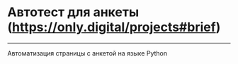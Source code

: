 # Автотест для анкеты (https://only.digital/projects#brief)
---
Автоматизация страницы с анкетой на языке Python